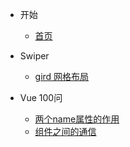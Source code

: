 
* 开始
  * [首页](/)
  
* Swiper
  * [gird 网格布局](swiper/gird.md)

* Vue 100问
  * [两个name属性的作用](vue/202001311047.md)
  * [组件之间的通信](vue/202001311131.md)